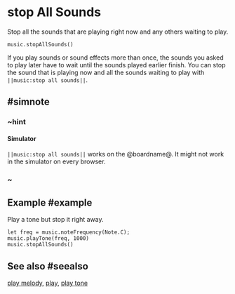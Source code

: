 # stop All Sounds

Stop all the sounds that are playing right now and any others waiting to play.

```sig
music.stopAllSounds()
```

If you play sounds or sound effects more than once, the sounds you asked to play later have to wait until the sounds played earlier finish. You can stop the sound that is playing now and all the sounds waiting to play with ``||music:stop all sounds||``.

## #simnote

### ~hint

#### Simulator

``||music:stop all sounds||`` works on the @boardname@. It might not work in the simulator on every browser.

### ~

## Example #example

Play a tone but stop it right away.

```blocks
let freq = music.noteFrequency(Note.C);
music.playTone(freq, 1000)
music.stopAllSounds()
```

## See also #seealso

[play melody](/reference/music/play-melody), [play](/reference/music/play),
[play tone](/reference/music/play-tone)
